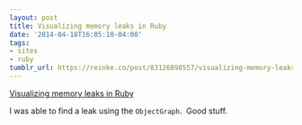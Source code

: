 ```yaml
---
layout: post
title: Visualizing memory leaks in Ruby
date: '2014-04-18T16:05:10-04:00'
tags:
- sites
- ruby
tumblr_url: https://reinke.co/post/83126898557/visualizing-memory-leaks-in-ruby
---
```

[Visualizing memory leaks in Ruby](http://cirw.in/blog/find-references)  

I was able to find a leak using the `ObjectGraph`. &nbsp;Good stuff.

